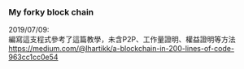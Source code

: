 ### My forky block chain

2019/07/09:  
編寫這支程式參考了這篇教學，未含P2P、工作量證明、權益證明等方法  
https://medium.com/@lhartikk/a-blockchain-in-200-lines-of-code-963cc1cc0e54  